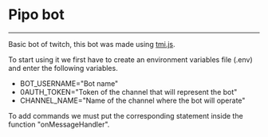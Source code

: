 # Pipo bot
---
Basic bot of twitch, this bot was made using [tmi.js](https://tmijs.com/).

To start using it we first have to create an environment variables file (.env) and enter the following variables.

* BOT_USERNAME="Bot name"
* 0AUTH_TOKEN="Token of the channel that will represent the bot"
* CHANNEL_NAME="Name of the channel where the bot will operate"

To add commands we must put the corresponding statement inside the function "onMessageHandler". 
